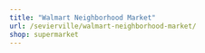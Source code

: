 ```yaml
---
title: "Walmart Neighborhood Market"
url: /sevierville/walmart-neighborhood-market/
shop: supermarket
---
```

